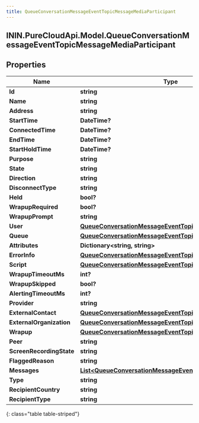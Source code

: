 ```yaml
---
title: QueueConversationMessageEventTopicMessageMediaParticipant
---
```

## ININ.PureCloudApi.Model.QueueConversationMessageEventTopicMessageMediaParticipant

## Properties

|Name | Type | Description | Notes|
|------------ | ------------- | ------------- | -------------|
| **Id** | **string** |  | [optional] |
| **Name** | **string** |  | [optional] |
| **Address** | **string** |  | [optional] |
| **StartTime** | **DateTime?** |  | [optional] |
| **ConnectedTime** | **DateTime?** |  | [optional] |
| **EndTime** | **DateTime?** |  | [optional] |
| **StartHoldTime** | **DateTime?** |  | [optional] |
| **Purpose** | **string** |  | [optional] |
| **State** | **string** |  | [optional] |
| **Direction** | **string** |  | [optional] |
| **DisconnectType** | **string** |  | [optional] |
| **Held** | **bool?** |  | [optional] |
| **WrapupRequired** | **bool?** |  | [optional] |
| **WrapupPrompt** | **string** |  | [optional] |
| **User** | [**QueueConversationMessageEventTopicUriReference**](QueueConversationMessageEventTopicUriReference.html) |  | [optional] |
| **Queue** | [**QueueConversationMessageEventTopicUriReference**](QueueConversationMessageEventTopicUriReference.html) |  | [optional] |
| **Attributes** | **Dictionary&lt;string, string&gt;** |  | [optional] |
| **ErrorInfo** | [**QueueConversationMessageEventTopicErrorBody**](QueueConversationMessageEventTopicErrorBody.html) |  | [optional] |
| **Script** | [**QueueConversationMessageEventTopicUriReference**](QueueConversationMessageEventTopicUriReference.html) |  | [optional] |
| **WrapupTimeoutMs** | **int?** |  | [optional] |
| **WrapupSkipped** | **bool?** |  | [optional] |
| **AlertingTimeoutMs** | **int?** |  | [optional] |
| **Provider** | **string** |  | [optional] |
| **ExternalContact** | [**QueueConversationMessageEventTopicUriReference**](QueueConversationMessageEventTopicUriReference.html) |  | [optional] |
| **ExternalOrganization** | [**QueueConversationMessageEventTopicUriReference**](QueueConversationMessageEventTopicUriReference.html) |  | [optional] |
| **Wrapup** | [**QueueConversationMessageEventTopicWrapup**](QueueConversationMessageEventTopicWrapup.html) |  | [optional] |
| **Peer** | **string** |  | [optional] |
| **ScreenRecordingState** | **string** |  | [optional] |
| **FlaggedReason** | **string** |  | [optional] |
| **Messages** | [**List&lt;QueueConversationMessageEventTopicMessageDetails&gt;**](QueueConversationMessageEventTopicMessageDetails.html) |  | [optional] |
| **Type** | **string** |  | [optional] |
| **RecipientCountry** | **string** |  | [optional] |
| **RecipientType** | **string** |  | [optional] |
{: class="table table-striped"}


